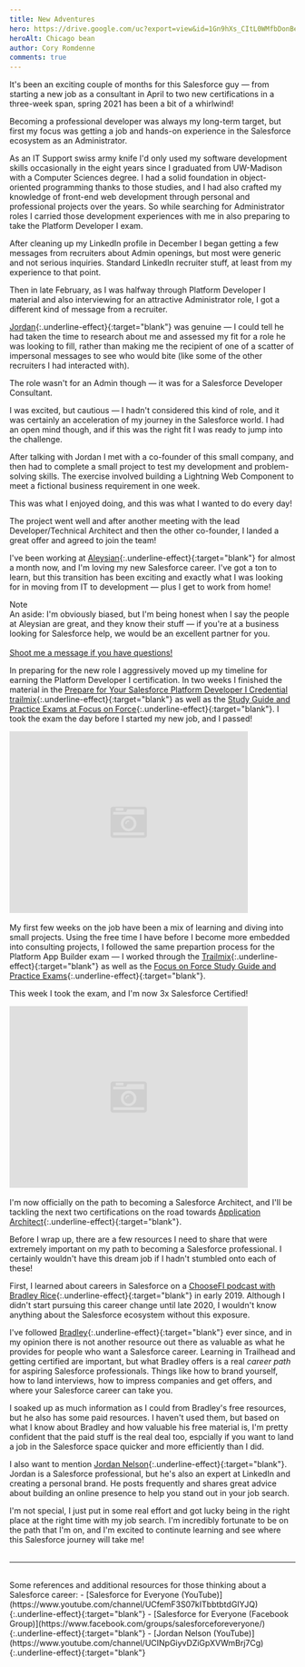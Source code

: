 ```yaml
---
title: New Adventures
hero: https://drive.google.com/uc?export=view&id=1Gn9hXs_CItL0WMfbDonBe3rpHIFKVj7-
heroAlt: Chicago bean
author: Cory Romdenne
comments: true
---
```


It's been an exciting couple of months for this Salesforce guy — from starting 
a new job as a consultant in April to two new certifications in a three-week 
span, spring 2021 has been a bit of a whirlwind!<!-- end_excerpt -->

Becoming a professional developer was always my long-term target, but first 
my focus was getting a job and hands-on experience in the Salesforce ecosystem 
as an Administrator.

As an IT Support swiss army knife I'd only used my software development skills
occasionally in the eight years since I graduated from UW-Madison with a 
Computer Sciences degree. I had a solid foundation in object-oriented 
programming thanks to those studies, and I had also crafted my knowledge of
front-end web development through personal and professional projects over the 
years. So while searching for Administrator roles I carried those development 
experiences with me in also preparing to take the Platform Developer I exam.

After cleaning up my LinkedIn profile in December I began getting a few 
messages from recruiters about Admin openings, but most were generic and not 
serious inquiries. Standard LinkedIn recruiter stuff, at least from my 
experience to that point.

Then in late February, as I was halfway through Platform Developer I material
and also interviewing for an attractive Administrator role, I got a different
kind of message from a recruiter.

[Jordan](https://www.linkedin.com/in/jzmick){:.underline-effect}{:target="blank"}
was genuine — I could tell he had taken the time to research about me and 
assessed my fit for a role he was looking to fill, rather than making me the 
recipient of one of a scatter of impersonal messages to see who would bite 
(like some of the other recruiters I had interacted with).

The role wasn't for an Admin though — it was for a Salesforce Developer 
Consultant.

I was excited, but cautious — I hadn't considered this kind of role, and it 
was certainly an acceleration of my journey in the Salesforce world. I had an 
open mind though, and if this was the right fit I was ready to jump into the 
challenge.

After talking with Jordan I met with a co-founder of this small company, and 
then had to complete a small project to test my development and problem-solving
skills. The exercise involved building a Lightning Web Component to meet a 
fictional business requirement in one week.

This was what I enjoyed doing, and this was what I wanted to do every day!

The project went well and after another meeting with the lead 
Developer/Technical Architect and then the other co-founder, I landed a great
offer and agreed to join the team!

I've been working at [Aleysian](https://www.aleysian.com/){:.underline-effect}{:target="blank"}
for almost a month now, and I'm loving my new Salesforce career. I've got a 
ton to learn, but this transition has been exciting and exactly what I was 
looking for in moving from IT to development — plus I get to work from home!

<div class="note">
  <div class="row label">Note<span class="vertical-rule"></span></div>
  <div class="row text">
    An aside: I'm obviously biased, but I'm being honest when I say the people 
    at Aleysian are great, and they know their stuff — if you're at a business 
    looking for Salesforce help, we would be an excellent partner for you.
    <br><br>
    <a href="mailto:cromdenne@aleysian.com" class="underline-effect" target="_blank">
    Shoot me a message if you have questions!</a>
  </div><!-- /.row -->
</div><!-- /.note -->

In preparing for the new role I aggressively moved up my timeline for earning 
the Platform Developer I certification. In two weeks I finished the material 
in the [Prepare for Your Salesforce Platform Developer I Credential trailmix](https://trailhead.salesforce.com/en/users/strailhead/trailmixes/prepare-for-your-salesforce-platform-developer-i-credential){:.underline-effect}{:target="blank"}
as well as the [Study Guide and Practice Exams at Focus on Force](https://focusonforce.com/salesforce-certifications/platform-developer-1/){:.underline-effect}{:target="blank"}.
I took the exam the day before I started my new job, and I passed!

<div class="caption-img">
    <img class="img-fluid lazy"
         src="/images/placeholder.png"
         data-src="https://drive.google.com/uc?id=16AXOAquBOPiTgCJEfg2hxlzGTwPEIXLN"
         alt="Cory Romdenne Salesforce Certified Platform Developer I certificate">
</div><!-- /.caption-img -->

My first few weeks on the job have been a mix of learning and diving into 
small projects. Using the free time I have before I become more embedded into 
consulting projects, I followed the same prepartion process for the Platform 
App Builder exam — I worked through the [Trailmix](https://trailhead.salesforce.com/en/users/strailhead/trailmixes/prepare-for-your-salesforce-platform-app-builder-credential){:.underline-effect}{:target="blank"}
as well as the [Focus on Force Study Guide and Practice Exams](https://focusonforce.com/salesforce-certifications/platform-app-builder/){:.underline-effect}{:target="blank"}.

This week I took the exam, and I'm now 3x Salesforce Certified!

<div class="caption-img">
    <img class="img-fluid lazy"
         src="/images/placeholder.png"
         data-src="https://drive.google.com/uc?id=1ZoHukwG2Pr0HCgb0f4Q5PXx194ElBUQG"
         alt="Cory Romdenne Salesforce Certified Platform App Builder certificate">
</div><!-- /.caption-img -->

I'm now officially on the path to becoming a Salesforce Architect, and I'll be 
tackling the next two certifications on the road towards [Application Architect](https://trailhead.salesforce.com/credentials/applicationarchitect){:.underline-effect}{:target="blank"}.

Before I wrap up, there are a few resources I need to share that were 
extremely important on my path to becoming a Salesforce professional. I 
certainly wouldn't have this dream job if I hadn't stumbled onto each of these!

First, I learned about careers in Salesforce on a [ChooseFI podcast with 
Bradley Rice](https://www.choosefi.com/salesforce-career/){:.underline-effect}{:target="blank"}
in early 2019. Although I didn't start pursuing this career change until late 
2020, I wouldn't know anything about the Salesforce ecosystem without this 
exposure.

I've followed [Bradley](https://www.linkedin.com/in/bradforce/){:.underline-effect}{:target="blank"}
ever since, and in my opinion there is not another resource out there as 
valuable as what he provides for people who want a Salesforce career. Learning 
in Trailhead and getting certified are important, but what Bradley offers is a 
real *career path* for aspiring Salesforce professionals. Things like how to 
brand yourself, how to land interviews, how to impress companies and get 
offers, and where your Salesforce career can take you.

I soaked up as much information as I could from Bradley's free resources, but 
he also has some paid resources. I haven't used them, but based on what I know 
about Bradley and how valuable his free material is, I'm pretty confident that 
the paid stuff is the real deal too, espcially if you want to land a job in 
the Salesforce space quicker and more efficiently than I did.

I also want to mention [Jordan Nelson](https://www.linkedin.com/in/jordan-nelson-salesforce){:.underline-effect}{:target="blank"}.
Jordan is a Salesforce professional, but he's also an expert at LinkedIn and 
creating a personal brand. He posts frequently and shares great advice about 
building an online presence to help you stand out in your job search.

I'm not special, I just put in some real effort and got lucky being in the 
right place at the right time with my job search. I'm incredibly fortunate to 
be on the path that I'm on, and I'm excited to continute learning and see 
where this Salesforce journey will take me!
<br><br>

---

<br>
Some references and additional resources for those thinking about a Salesforce 
career:
- [Salesforce for Everyone (YouTube)](https://www.youtube.com/channel/UCfemF3S07kITbbtbtdGIYJQ){:.underline-effect}{:target="blank"}
- [Salesforce for Everyone (Facebook Group)](https://www.facebook.com/groups/salesforceforeveryone/){:.underline-effect}{:target="blank"}
- [Jordan Nelson (YouTube)](https://www.youtube.com/channel/UCINpGiyvDZiGpXVWmBrj7Cg){:.underline-effect}{:target="blank"}
    